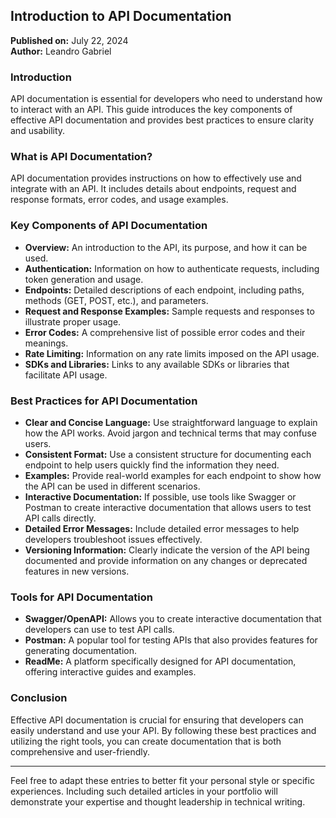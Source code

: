 
## Introduction to API Documentation

**Published on:** July 22, 2024  
**Author:** Leandro Gabriel

### Introduction
API documentation is essential for developers who need to understand how to interact with an API. This guide introduces the key components of effective API documentation and provides best practices to ensure clarity and usability.

### What is API Documentation?
API documentation provides instructions on how to effectively use and integrate with an API. It includes details about endpoints, request and response formats, error codes, and usage examples.

### Key Components of API Documentation
- **Overview:** An introduction to the API, its purpose, and how it can be used.
- **Authentication:** Information on how to authenticate requests, including token generation and usage.
- **Endpoints:** Detailed descriptions of each endpoint, including paths, methods (GET, POST, etc.), and parameters.
- **Request and Response Examples:** Sample requests and responses to illustrate proper usage.
- **Error Codes:** A comprehensive list of possible error codes and their meanings.
- **Rate Limiting:** Information on any rate limits imposed on the API usage.
- **SDKs and Libraries:** Links to any available SDKs or libraries that facilitate API usage.

### Best Practices for API Documentation
- **Clear and Concise Language:** Use straightforward language to explain how the API works. Avoid jargon and technical terms that may confuse users.
- **Consistent Format:** Use a consistent structure for documenting each endpoint to help users quickly find the information they need.
- **Examples:** Provide real-world examples for each endpoint to show how the API can be used in different scenarios.
- **Interactive Documentation:** If possible, use tools like Swagger or Postman to create interactive documentation that allows users to test API calls directly.
- **Detailed Error Messages:** Include detailed error messages to help developers troubleshoot issues effectively.
- **Versioning Information:** Clearly indicate the version of the API being documented and provide information on any changes or deprecated features in new versions.

### Tools for API Documentation
- **Swagger/OpenAPI:** Allows you to create interactive documentation that developers can use to test API calls.
- **Postman:** A popular tool for testing APIs that also provides features for generating documentation.
- **ReadMe:** A platform specifically designed for API documentation, offering interactive guides and examples.

### Conclusion
Effective API documentation is crucial for ensuring that developers can easily understand and use your API. By following these best practices and utilizing the right tools, you can create documentation that is both comprehensive and user-friendly.

---

Feel free to adapt these entries to better fit your personal style or specific experiences. Including such detailed articles in your portfolio will demonstrate your expertise and thought leadership in technical writing.